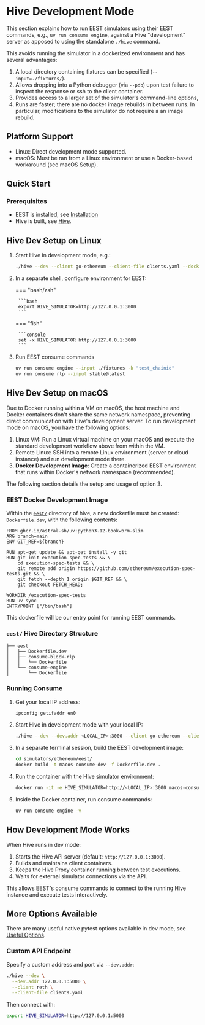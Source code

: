 # Hive Development Mode

This section explains how to run EEST simulators using their EEST commands, e.g., `uv run consume engine`, against a Hive "development" server as apposed to using the standalone `./hive` command.

This avoids running the simulator in a dockerized environment and has several advantages:

1. A local directory containing fixtures can be specified (`--input=./fixtures/`).
2. Allows dropping into a Python debugger (via `--pdb`) upon test failure to inspect the response or ssh to the client container.
3. Provides access to a larger set of the simulator's command-line options,
4. Runs are faster; there are no docker image rebuilds in between runs. In particular, modifications to the simulator do not require a an image rebuild.

## Platform Support

- Linux: Direct development mode supported.
- macOS: Must be ran from a Linux environment or use a Docker-based workaround (see macOS Setup).

## Quick Start

### Prerequisites

- EEST is installed, see [Installation](../../getting_started/main.md)
- Hive is built, see [Hive](../hive/main.md#quick-start).

## Hive Dev Setup on Linux

1. Start Hive in development mode, e.g.:

    ```bash
    ./hive --dev --client go-ethereum --client-file clients.yaml --docker.output
    ```

2. In a separate shell, configure environment for EEST:

    === "bash/zsh"

        ```bash
        export HIVE_SIMULATOR=http://127.0.0.1:3000
        ```

    === "fish"

        ```console
        set -x HIVE_SIMULATOR http://127.0.0.1:3000
        ```

3. Run EEST consume commands

    ```bash
    uv run consume engine --input ./fixtures -k "test_chainid"
    uv run consume rlp --input stable@latest
    ```

## Hive Dev Setup on macOS

Due to Docker running within a VM on macOS, the host machine and Docker containers don't share the same network namespace, preventing direct communication with Hive's development server. To run development mode on macOS, you have the following options:

1. Linux VM: Run a Linux virtual machine on your macOS and execute the standard development workflow above from within the VM.
2. Remote Linux: SSH into a remote Linux environment (server or cloud instance) and run development mode there.
3. **Docker Development Image**: Create a containerized EEST environment that runs within Docker's network namespace (recommended).

The following section details the setup and usage of option 3.

### EEST Docker Development Image

Within the [`eest/`](https://github.com/ethereum/hive/tree/master/simulators/ethereum/eest) directory of hive, a new dockerfile must be created: `Dockerfile.dev`, with the following contents:

```docker
FROM ghcr.io/astral-sh/uv:python3.12-bookworm-slim
ARG branch=main
ENV GIT_REF=${branch} 

RUN apt-get update && apt-get install -y git
RUN git init execution-spec-tests && \
    cd execution-spec-tests && \
    git remote add origin https://github.com/ethereum/execution-spec-tests.git && \
    git fetch --depth 1 origin $GIT_REF && \
    git checkout FETCH_HEAD;

WORKDIR /execution-spec-tests
RUN uv sync
ENTRYPOINT ["/bin/bash"]
```

This dockerfile will be our entry point for running EEST commands.

### `eest/` Hive Directory Structure

```tree
├── eest
│   ├── Dockerfile.dev
│   ├── consume-block-rlp
│   │   └── Dockerfile
│   └── consume-engine
│       └── Dockerfile
```

### Running Consume

1. Get your local IP address:

    ```bash
    ipconfig getifaddr en0
    ```

2. Start Hive in development mode with your local IP:

    ```bash
    ./hive --dev --dev.addr <LOCAL_IP>:3000 --client go-ethereum --client-file clients.yaml 
    ```

3. In a separate terminal session, build the EEST development image:

    ```bash
    cd simulators/ethereum/eest/
    docker build -t macos-consume-dev -f Dockerfile.dev .
    ```

4. Run the container with the Hive simulator environment:

    ```bash
    docker run -it -e HIVE_SIMULATOR=http://<LOCAL_IP>:3000 macos-consume-dev
    ```

5. Inside the Docker container, run consume commands:

    ```bash
    uv run consume engine -v
    ```

## How Development Mode Works

When Hive runs in dev mode:

1. Starts the Hive API server (default: `http://127.0.0.1:3000`).
2. Builds and maintains client containers.
3. Keeps the Hive Proxy container running between test executions.
4. Waits for external simulator connections via the API.

This allows EEST's consume commands to connect to the running Hive instance and execute tests interactively.

## More Options Available

There are many useful native pytest options available in dev mode, see [Useful Options](../useful_pytest_options.md).

### Custom API Endpoint

Specify a custom address and port via `--dev.addr`:

```bash
./hive --dev \
  --dev.addr 127.0.0.1:5000 \
  --client reth \
  --client-file clients.yaml
```

Then connect with:

```bash
export HIVE_SIMULATOR=http://127.0.0.1:5000
```
